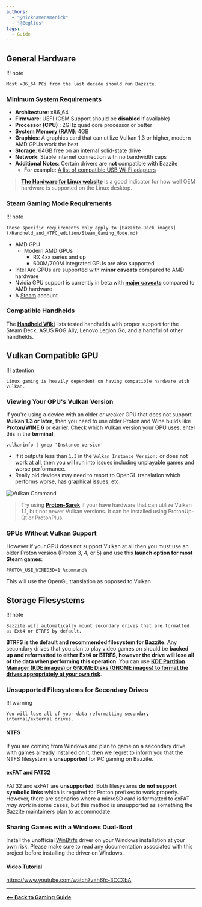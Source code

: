 ```yaml
---
authors:
  - "@nicknamenamenick"
  - "@Zeglius"
tags:
  - Guide
---
```


<!-- ANCHOR: METADATA -->
<!--{"url_discourse": "https://universal-blue.discourse.group/docs?topic=2659", "fetched_at": "2024-09-03 16:43:08.896738+00:00"}-->
<!-- ANCHOR_END: METADATA -->

## General Hardware

!!! note
    
    Most x86_64 PCs from the last decade should run Bazzite.

### Minimum System Requirements

- **Architecture**: x86_64
- **Firmware**: UEFI (CSM Support should be **disabled** if available)
- **Processor (CPU)** : 2GHz quad core processor or better
- **System Memory (RAM)**: 4GB
- **Graphics**: A graphics card that can utilize Vulkan 1.3 or higher, modern AMD GPUs work the best
- **Storage**: 64GB free on an internal solid-state drive
- **Network**: Stable internet connection with no bandwidth caps
- **Additional Notes**: Certain drivers are **not** compatible with Bazzite
  - For example: [A list of compatible USB Wi-Fi adapters](https://github.com/morrownr/USB-WiFi/blob/main/home/USB_WiFi_Adapters_that_are_supported_with_Linux_in-kernel_drivers.md) 


>[**The Hardware for Linux website**](https://linux-hardware.org/?view=computers) is a good indicator for how well OEM hardware is supported on the Linux desktop.

### Steam Gaming Mode Requirements

!!! note
    
    These specific requirements only apply to [Bazzite-Deck images](/Handheld_and_HTPC_edition/Steam_Gaming_Mode.md)

- AMD GPU
  - Modern AMD GPUs
    - RX 4xx series and up
    - 600M/700M integrated GPUs are also supported
- Intel Arc GPUs are supported with **minor caveats** compared to AMD hardware
- Nvidia GPU support is currently in beta with [**major caveats**](/Handheld_and_HTPC_edition/quirks/#nvidia-exclusive-issues) compared to AMD hardware
- A [Steam](https://store.steampowered.com/) account

### Compatible Handhelds

The [**Handheld Wiki**](../Handheld_and_HTPC_edition/Handheld_Wiki/index.md) lists tested handhelds with proper support for the Steam Deck, ASUS ROG Ally, Lenovo Legion Go, and a handful of other handhelds.

## Vulkan Compatible GPU

!!! attention 

    Linux gaming is heavily dependent on having compatible hardware with Vulkan.  

### Viewing Your GPU's Vulkan Version

If you're using a device with an older or weaker GPU that does not support **Vulkan 1.3 or later**, then you need to use older Proton and Wine builds like **Proton/WINE 6** or earlier.  Check which Vulkan version your GPU uses, enter this in the **terminal**:

```command
vulkaninfo | grep 'Instance Version'
```

- If it outputs less than `1.3` in the `Vulkan Instance Version:` or does not work at all, then you will run into issues including unplayable games and worse performance.
- Really old devices may need to resort to OpenGL translation which performs worse, has graphical issues, etc.

![Vulkan Command](https://github.com/user-attachments/assets/ccca14ca-3001-4aa6-bf47-e0dcbdb73936)

>Try using [**Proton-Sarek**](https://github.com/pythonlover02/Proton-Sarek) if your have hardware that can utilize Vulkan 1.1, but not newer Vulkan versions. It can be installed using ProtonUp-Qt or ProtonPlus.

### GPUs Without Vulkan Support

However if your GPU does not support Vulkan at all then you must use an older Proton version (Proton 3, 4, or 5) and use this **launch option for most Steam games**:

```command
PROTON_USE_WINED3D=1 %command%
```

This will use the OpenGL translation as opposed to Vulkan.

## Storage Filesystems

!!! note

    Bazzite will automatically mount secondary drives that are formatted as Ext4 or BTRFS by default.

**BTRFS is the default and recommended filesystem for Bazzite**.  Any secondary drives that you plan to play video games on should be **backed up and reformatted to either Ext4 or BTRFS, however the drive will lose all of the data when performing this operation**.  You can use [**KDE Partition Manager (KDE images) or GNOME Disks (GNOME images) to format the drives appropriately at your own risk**](../Advanced/Auto-Mounting_Secondary_Drives.md).

### Unsupported Filesystems for Secondary Drives

!!! warning 
    
    You will lose all of your data reformatting secondary internal/external drives.

#### NTFS

If you are coming from Windows and plan to game on a secondary drive with games already installed on it, then we regret to inform you that the NTFS filesystem is **unsupported** for PC gaming on Bazzite.

#### exFAT and FAT32

FAT32 and exFAT are **unsupported**. Both filesystems **do not support symbolic links** which is required for Proton prefixes to work properly.  However, there are scenarios where a microSD card is formatted to exFAT _may work_ in some cases, but this method is unsupported as something the Bazzite maintainers plan to accommodate.

### Sharing Games with a Windows Dual-Boot

Install the unofficial [WinBtrfs](https://github.com/maharmstone/btrfs) driver on your Windows installation at your own risk. Please make sure to read any documentation associated with this project before installing the driver on Windows.

#### Video Tutorial

https://www.youtube.com/watch?v=h6fc-3CCXbA

<hr>

[**<-- Back to Gaming Guide**](./index.md)

